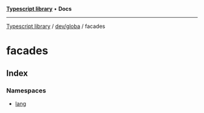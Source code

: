 [**Typescript library**](../../../../index.md) • **Docs**

***

[Typescript library](../../../../modules.md) / [dev/globa](../../index.md) / facades

# facades

## Index

### Namespaces

- [lang](namespaces/lang/index.md)
